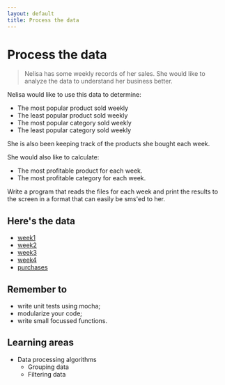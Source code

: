 ```yaml
---
layout: default
title: Process the data
---
```


# Process the data

> Nelisa has some weekly records of her sales. She would like to analyze the data to understand her business better.

Nelisa would like to use this data to determine:

* The most popular product sold weekly
* The least popular product sold weekly
* The most popular category sold weekly
* The least popular category sold weekly

She is also been keeping track of the products she bought each week.

She would also like to calculate:

* The most profitable product for each week.
* The most profitable category for each week.

Write a program that reads the files for each week and print the results to the screen in a format that can easily be sms'ed to her.

## Here's the data

* [week1](/csv-files/week1.csv)
* [week2](/csv-files/week2.csv)
* [week3](/csv-files/week3.csv)
* [week4](/csv-files/week4.csv)
* [purchases](/csv-files/purchases.csv)

## Remember to

* write unit tests using mocha;
* modularize your code;
* write small focussed functions.

##  Learning areas

* Data processing algorithms
    * Grouping data
    * Filtering data
